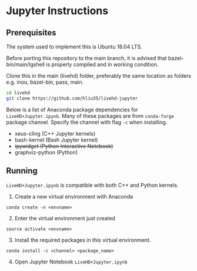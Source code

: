 # Jupyter Instructions

## **Prerequisites**

The system used to implement this is Ubuntu 18.04 LTS.

Before porting this repository to the main branch, it is advised that bazel-bin/main/lgshell is properly compiled and in working condition.

Clone this in the main (livehd) folder, preferably the same location as folders e.g. inou, bazel-bin, pass, main.
```bash
cd livehd
git clone https://github.com/hliu35/livehd-jupyter
```

Below is a list of Anaconda package dependencies for `LiveHD+Jupyter.ipynb`. Many of these packages are from `conda-forge` package channel. Specify the channel with flag `-c` when installing.

* xeus-cling (C++ Jupyter kernels)
* bash-kernel (Bash Jupyter kernel)
* ~~ipywidget (Python Interactive Notebook)~~
* graphviz-python (Python)

## **Running**
`LiveHD+Jupyter.ipynb` is compatible with both C++ and Python kernels.
1. Create a new virtual environment with Anaconda
```
conda create -n <envname>
```
2. Enter the virtual environment just created
```
source activate <envname>
```
3. Install the required packages in this virtual environment. 
```
conda install -c <channel> <package_name>
```
4. Open Jupyter Notebook `LiveHD+Jupyter.ipynb` 